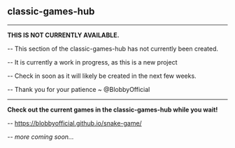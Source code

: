 ## **classic-games-hub**
--- 
**THIS IS NOT CURRENTLY AVAILABLE.**

 -- This section of the classic-games-hub has not currently been created.

 -- It is currently a work in progress, as this is a new project

 -- Check in soon as it will likely be created in the next few weeks.

 -- Thank you for your patience ~ @BlobbyOfficial

 ---

**Check out the current games in the classic-games-hub while you wait!**

 -- https://blobbyofficial.github.io/snake-game/

 -- *more coming soon...*

